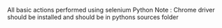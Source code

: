 All basic actions performed using selenium Python
Note : Chrome driver should be installed and should be in pythons sources folder
